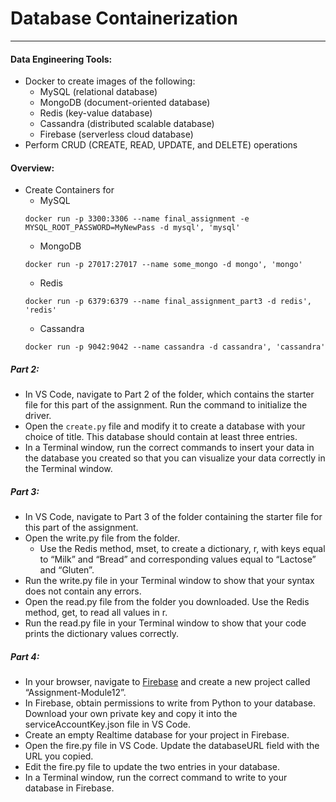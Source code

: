 # Database Containerization
---
#### Data Engineering Tools: 
- Docker to create images of the following:
  - MySQL (relational database)
  - MongoDB (document-oriented database)
  - Redis (key-value database)
  - Cassandra (distributed scalable database)
  - Firebase (serverless cloud database)
- Perform CRUD (CREATE, READ, UPDATE, and DELETE) operations

#### Overview:
- Create Containers for 
  - MySQL
  ```
  docker run -p 3300:3306 --name final_assignment -e MYSQL_ROOT_PASSWORD=MyNewPass -d mysql', 'mysql'
  ```
  - MongoDB
  ```
  docker run -p 27017:27017 --name some_mongo -d mongo', 'mongo'
  ```
  - Redis
  ```
  docker run -p 6379:6379 --name final_assignment_part3 -d redis', 'redis'
  ```
  - Cassandra
  ```
  docker run -p 9042:9042 --name cassandra -d cassandra', 'cassandra'
  ```
##### Part 2:
- In VS Code, navigate to Part 2 of the folder, which contains the starter file for this part of the assignment. Run the command to initialize the driver. 
- Open the `create.py` file and modify it to create a database with your choice of title. This database should contain at least three entries.
- In a Terminal window, run the correct commands to insert your data in the database you created so that you can visualize your data correctly in the Terminal window.
##### Part 3:
- In VS Code, navigate to Part 3 of the folder containing the starter file for this part of the assignment.
- Open the write.py file from the folder. 
  - Use the Redis method, mset, to create a dictionary, r, with keys equal to “Milk” and “Bread” and corresponding values equal to “Lactose” and “Gluten”. 
- Run the write.py file in your Terminal window to show that your syntax does not contain any errors. 
- Open the read.py file from the folder you downloaded. Use the Redis method, get, to read all values in r.
- Run the read.py file in your Terminal window to show that your code prints the dictionary values correctly.
##### Part 4:
- In your browser, navigate to [Firebase](https://firebase.google.com/) and create a new project called “Assignment-Module12”. 
- In Firebase, obtain permissions to write from Python to your database. Download your own private key and copy it into the serviceAccountKey.json file in VS Code. 
- Create an empty Realtime database for your project in Firebase.
- Open the fire.py file in VS Code. Update the databaseURL field with the URL you copied.
- Edit the fire.py file to update the two entries in your database.
- In a Terminal window, run the correct command to write to your database in Firebase.
